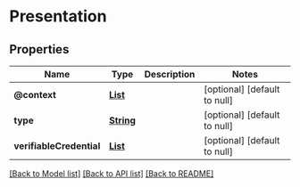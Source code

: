 # Presentation
## Properties

Name | Type | Description | Notes
------------ | ------------- | ------------- | -------------
**@context** | [**List**](string.md) |  | [optional] [default to null]
**type** | [**String**](string.md) |  | [optional] [default to null]
**verifiableCredential** | [**List**](oneOf&lt;VerifiableCredential,string&gt;.md) |  | [optional] [default to null]

[[Back to Model list]](../README.md#documentation-for-models) [[Back to API list]](../README.md#documentation-for-api-endpoints) [[Back to README]](../README.md)

